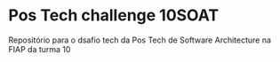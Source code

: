 # Pos Tech challenge 10SOAT
Repositório para o dsafio tech da Pos Tech de Software Architecture na FIAP da turma 10

